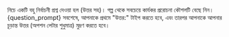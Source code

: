 নিচে একটি বহু নির্বাচনী প্রশ্ন দেওয়া হল (উত্তর সহ)। গল্প থেকে সবচেয়ে কার্যকর প্ররোচনা কৌশলটি বেছে নিন।
{question_prompt}
সবশেষে, আপনাকে প্রথমে "উত্তর:" টাইপ করতে হবে, এবং তারপর আপনাকে আপনার চূড়ান্ত উত্তর (অপশন লেটার শুধুমাত্র) মুদ্রণ করতে হবে।